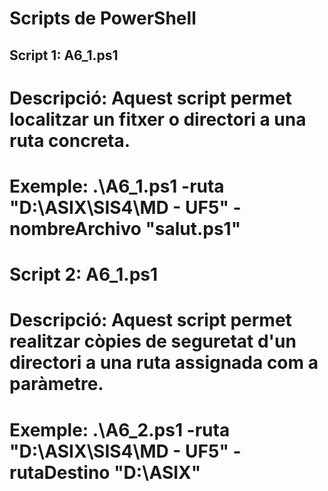 # Scripts de PowerShell

## Script 1: A6_1.ps1
# Descripció: Aquest script permet localitzar un fitxer o directori a una ruta concreta.
# Exemple: .\A6_1.ps1 -ruta "D:\ASIX\SIS4\MD - UF5" -nombreArchivo "salut.ps1"

# Script 2: A6_1.ps1
# Descripció: Aquest script permet realitzar còpies de seguretat d'un directori a una ruta assignada com a paràmetre.
# Exemple: .\A6_2.ps1 -ruta "D:\ASIX\SIS4\MD - UF5" -rutaDestino "D:\ASIX"